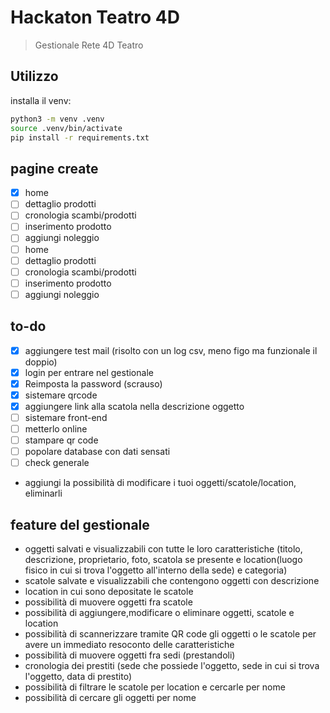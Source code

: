 # Hackaton Teatro 4D

> Gestionale Rete 4D Teatro

## Utilizzo

installa il venv:

```sh
python3 -m venv .venv
source .venv/bin/activate
pip install -r requirements.txt
```



## pagine create

- [x] home
- [ ] dettaglio prodotti
- [ ] cronologia scambi/prodotti
- [ ] inserimento prodotto
- [ ] aggiungi noleggio
- [ ] home
- [ ] dettaglio prodotti
- [ ] cronologia scambi/prodotti
- [ ] inserimento prodotto
- [ ] aggiungi noleggio

## to-do

- [x] aggiungere test mail (risolto con un log csv, meno figo ma funzionale il doppio)
- [x] login per entrare nel gestionale
- [x] Reimposta la password (scrauso)
- [x] sistemare qrcode
- [x] aggiungere link alla scatola nella descrizione oggetto
- [ ] sistemare front-end
- [ ] metterlo online
- [ ] stampare qr code
- [ ] popolare database con dati sensati
- [ ] check generale
- aggiungi la possibilità di modificare i tuoi oggetti/scatole/location, eliminarli

## feature del gestionale


- oggetti salvati e visualizzabili con tutte le loro caratteristiche (titolo, descrizione, proprietario, foto, scatola se presente e location(luogo fisico in cui si trova l'oggetto all'interno della sede) e categoria)
- scatole salvate e visualizzabili che contengono oggetti con descrizione
- location in cui sono depositate le scatole
- possibilità di muovere oggetti fra scatole
- possibilità di aggiungere,modificare o eliminare oggetti, scatole e location
- possibilità di scannerizzare tramite QR code gli oggetti o le scatole per avere un immediato resoconto delle caratteristiche
- possibilità di muovere oggetti fra sedi (prestandoli)
- cronologia dei prestiti (sede che possiede l'oggetto, sede in cui si trova l'oggetto, data di prestito)
- possibilità di filtrare le scatole per location e cercarle per nome
- possibilità di cercare gli oggetti per nome